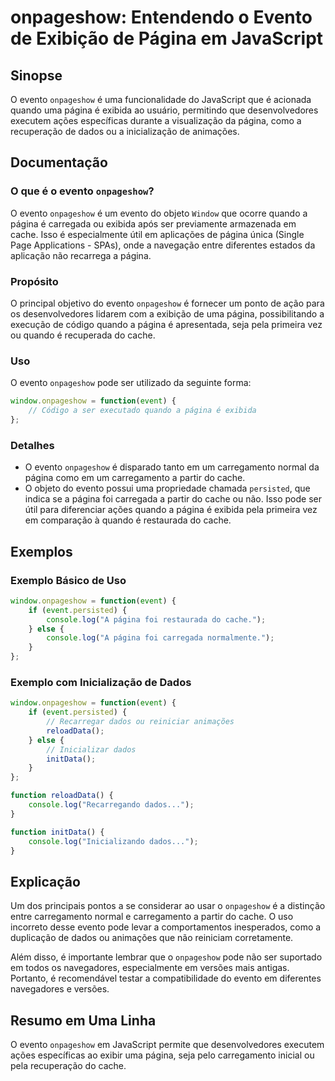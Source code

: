 <!--
Meta Description: # onpageshow: Entendendo o Evento de Exibição de Página em JavaScript ## Sinopse O evento `onpageshow` é uma funcionalidade do JavaScript que é aciona...
Meta Keywords: página, onpageshow, evento, que, cache
-->

# onpageshow: Entendendo o Evento de Exibição de Página em JavaScript

## Sinopse
O evento `onpageshow` é uma funcionalidade do JavaScript que é acionada quando uma página é exibida ao usuário, permitindo que desenvolvedores executem ações específicas durante a visualização da página, como a recuperação de dados ou a inicialização de animações.

## Documentação

### O que é o evento `onpageshow`?
O evento `onpageshow` é um evento do objeto `Window` que ocorre quando a página é carregada ou exibida após ser previamente armazenada em cache. Isso é especialmente útil em aplicações de página única (Single Page Applications - SPAs), onde a navegação entre diferentes estados da aplicação não recarrega a página.

### Propósito
O principal objetivo do evento `onpageshow` é fornecer um ponto de ação para os desenvolvedores lidarem com a exibição de uma página, possibilitando a execução de código quando a página é apresentada, seja pela primeira vez ou quando é recuperada do cache.

### Uso
O evento `onpageshow` pode ser utilizado da seguinte forma:

```javascript
window.onpageshow = function(event) {
    // Código a ser executado quando a página é exibida
};
```

### Detalhes
- O evento `onpageshow` é disparado tanto em um carregamento normal da página como em um carregamento a partir do cache.
- O objeto do evento possui uma propriedade chamada `persisted`, que indica se a página foi carregada a partir do cache ou não. Isso pode ser útil para diferenciar ações quando a página é exibida pela primeira vez em comparação à quando é restaurada do cache.

## Exemplos

### Exemplo Básico de Uso
```javascript
window.onpageshow = function(event) {
    if (event.persisted) {
        console.log("A página foi restaurada do cache.");
    } else {
        console.log("A página foi carregada normalmente.");
    }
};
```

### Exemplo com Inicialização de Dados
```javascript
window.onpageshow = function(event) {
    if (event.persisted) {
        // Recarregar dados ou reiniciar animações
        reloadData();
    } else {
        // Inicializar dados
        initData();
    }
};

function reloadData() {
    console.log("Recarregando dados...");
}

function initData() {
    console.log("Inicializando dados...");
}
```

## Explicação
Um dos principais pontos a se considerar ao usar o `onpageshow` é a distinção entre carregamento normal e carregamento a partir do cache. O uso incorreto desse evento pode levar a comportamentos inesperados, como a duplicação de dados ou animações que não reiniciam corretamente.

Além disso, é importante lembrar que o `onpageshow` pode não ser suportado em todos os navegadores, especialmente em versões mais antigas. Portanto, é recomendável testar a compatibilidade do evento em diferentes navegadores e versões.

## Resumo em Uma Linha
O evento `onpageshow` em JavaScript permite que desenvolvedores executem ações específicas ao exibir uma página, seja pelo carregamento inicial ou pela recuperação do cache.
